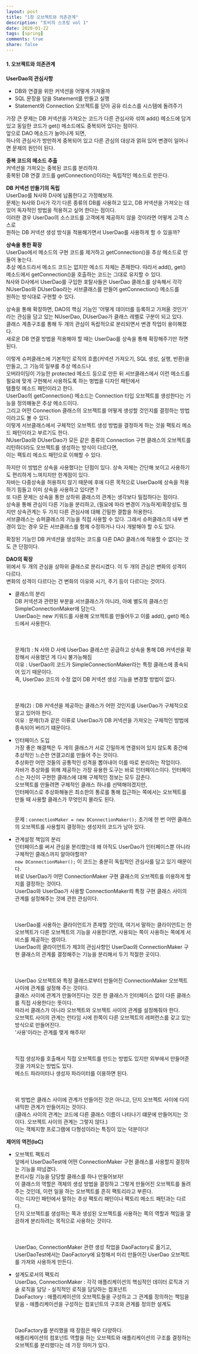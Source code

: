 ```yaml
---
layout: post
title: "1장 오브젝트와 의존관계"
description: "토비의 스프링 vol 1"
date: 2020-01-22
tags: [spring]
comments: true
share: false
---
```


#### 1. 오브젝트와 의존관계     

**UserDao의 관심사항**      
- DB와 연결을 위한 커넥션을 어떻게 가져올까   
- SQL 문장을 담을 Statement를 만들고 실행   
- Statement와 Connection 오브젝트를 닫아 공유 리소스를 시스템에 돌려주기   

가장 큰 문제는 DB 커넥션을 가져오는 코드가 다른 관심사와 섞여 add() 메소드에 담겨 있고 동일한 코드가 get() 메소드에도 중복되어 있다는 점이다.   
앞으로 DAO 메소드가 늘어나게 되면,   
하나의 관심사가 방만하게 중복되어 있고 다른 관심의 대상과 얽혀 있어 변경이 일어나면 문제의 원인이 된다.   

**중복 코드의 메소드 추출**    
커넥션을 가져오는 중복된 코드를 분리하자.   
중복된 DB 연결 코드를 getConnection()이라는 독립적인 메소드로 만든다.   

**DB 커넥션 만들기의 독립**    
UserDao를 N사와 D사에 납품한다고 가정해보자.   
문제는 N사와 D사가 각기 다른 종류의 DB를 사용하고 있고, DB 커넥션을 가져오는 데 있어 독자적인 방법을 적용허고 싶어 한다는 점이다.  
이러한 경우 UserDao의 소스코드를 고객에게 제공하지 않을 것이라면 어떻게 고객 스스로   
원하는 DB 커넥션 생성 방식을 적용해가면서 UserDao를 사용하게 할 수 있을까?    

**상속을 통한 확장**    
UserDao에서 메소드의 구현 코드를 제거하고 getConnection()을 추상 메소드로 만들어 놓는다.   
추상 메소드라서 메소드 코드는 없지만 메소드 자체는 존재한다. 따라서 add(), get() 메소드에서 getConnection()을 호출하는 코드는 그대로 유지할 수 있다.   
N사와 D사에서 UserDao를 구입한 포탈사들은 UserDao 클래스를 상속해서 각각 NUserDao와 DUserDao라는 서브클래스를 만들어 getConnection() 메소드를   
원하는 방식대로 구현할 수 있다.    

상속을 통해 확장하면, DAO의 핵심 기능인 '어떻게 데이터를 등록하고 가져올 것인가'      
라는 관심을 담고 있는 NUserDao, DUserDao가 클래스 레벨로 구분이 되고 있다.     
클래스 계층구조를 통해 두 개의 관심이 독랍적으로 분리되면서 변경 작업이 용이해졌다.   
새로운 DB 연결 방법을 적용해야 할 때는 UserDao를 상속을 통해 확장해주기만 하면 된다.   

이렇게 슈퍼클래스에 기본적인 로직의 흐름(커넥션 가져오기, SQL 생성, 실행, 반환)을 만들고, 그 기능의 일부를 추상 메소드나   
오버라이딩이 가능한 protected 메소드 등으로 만든 뒤 서브클래스에서 이런 메소드를 필요에 맞게 구현해서 사용하도록 하는 벙법을 디자인 패턴에서   
템플릿 메소드 패턴이라고 한다.     
UserDao의 getConnection() 메소드는 Connection 타입 오브젝트를 생성한다는 기능을 정의해놓은 추상 메소드이다.   
그리고 어떤 Connection 클래스의 오브젝트를 어떻게 생성할 것인지를 결정하는 방법이라고도 볼 수 있다.      
이렇게 서브클래스에서 구체적인 오브젝트 생성 방법을 결정하게 하는 것을 팩토리 메소드 패턴이라고 부르기도 한다.     
NUserDao와 DUserDao가 모든 같은 종류의 Connection 구현 클래스의 오브젝트를 리턴하더라도 오브젝트를 생성하는 방식이 다르다면,   
이는 팩토리 메소드 패턴으로 이해할 수 있다.       

하지만 이 방법은 상속을 사용했다는 단점이 있다. 상속 자체는 간단해 보이고 사용하기도 편리하게 느껴지지만 한계점이 있다.   
자바는 다중상속을 허용하지 않기 때문에 후에 다른 목적으로 UserDao에 상속을 적용하기 힘들고 이미 상속을 사용하고 있다면 ?    
또 다른 문제는 상속을 통한 상하위 클래스의 관계는 생각보다 밀접하다는 점이다.   
상속을 통해 관심이 다른 기능을 분리하고, (필요에 따라 변경이 가능하게)확장성도 줬지만 상속관계는 두 가지 다른 관심사에 대해 긴밀한 결합을 허용한다.   
서브클래스는 슈퍼클래스의 기능을 직접 사용할 수 있다. 그래서 슈퍼클래스의 내부 변경이 있는 경우 모든 서브클래스를 함께 수정하거나 다시 개발해야 할 수도 있다.   

확장된 기능인 DB 커넥션을 생성하는 코드를 다른 DAO 클래스에 적용할 수 없다는 것도 큰 단점이다.   

**DAO의 확장**    
위에서 두 개의 관심을 상하위 클래스로 분리시켰다. 이 두 개의 관심은 변화의 성격이 다르다.   
변화의 성격이 다르다는 건 변화의 이유와 시기, 주기 등이 다르다는 것이다.   

- 클래스의 분리   
DB 커넥션과 관련된 부분을 서브클래스가 아니라, 아예 별도의 클래스인 SimpleConnectionMaker에 담는다.  
UserDao는 new 키워드를 사용해 오브젝트를 만들어두고 이를 add(), get() 메소드에서 사용한다.   
</br></br>        
문제(1) : N 사와 D 사에 UserDao 클래스만 공급하고 상속을 통해 DB 커넥션을 확장해서 사용했던 게 다시 불가능해짐   
이유 : UserDao의 코드가 SimpleConnectionMaker라는 특정 클래스에 종속되어 있기 때문이다.   
즉, UserDao 코드의 수정 없이 DB 커넥션 생성 기능을 변경할 방법이 없다.    
</br></br>       
문제(2) : DB 커넥션을 제공하는 클래스가 어떤 것인지를 UserDao가 구체적으로 알고 있어야 한다.   
이유 : 문제(1)과 같은 이류로 UserDao가 DB 커넥션을 가져오는 구체적인 방법에 종속되어 버리기 떄문이다.   

- 인터페이스 도입   
가장 좋은 해결책은 두 개의 클래스가 서로 긴밀하게 연결되어 있지 않도록 중간에 추상적인 느슨한 연결고리를 만들어 주는 것이다.   
추상화란 어떤 것들의 공통적인 성격을 뽑아내어 이를 따로 분리하는 작업이다.   
자바가 추상화를 위해 제공하는 가장 유용한 도구는 바로 인터페이스이다. 인터페이스는 자신이 구현한 클래스에 대해 구체적인 정보는 모두 감춘다.   
오브젝트를 만들려면 구체적인 클래스 하나를 선택해야겠지만,     
인터페이스로 추상화해놓은 최소한의 통로를 통해 접근하는 쪽에서는 오브젝트를 만들 때 사용할 클래스가 무엇인지 몰라도 된다.      
</br></br>
문제 : ```connectionMaker = new DConnectionMaker();``` 초기에 한 번 어떤 클래스의 오브젝트를 사용할지 결정하는 생성자의 코드가 남아 있다.     

- 관계설정 책임의 분리    
인터페이스를 써서 관심을 분리했는데 왜 아직도 UserDao가 인터페이스뿐 아니라 구체적인 클래스까지 알아야할까?   
```new DConnectionMaker();``` 이 코드는 충분히 독립적인 관심사를 담고 있기 때문이다.   
바로 UserDao가 어떤 ConnectionMaker 구현 클래스의 오브젝트를 이용하게 할지를 결정하는 것이다.   
UserDao와 UserDao가 사용할 ConnectionMaker릐 특정 구현 클래스 사이의 관계를 설정해주는 것에 관한 관심이다.   
</br></br>        
UserDao를 사용하는 클라이언트가 존재할 것인데, 
여기서 말하는 클라이언트는 한 오브젝트가 다른 오브젝트의 기능을 사용한다면, 사용되는 쪽이 사용하는 쪽에게 서비스를 제공하는 셈이다.     
UserDao의 클라이언트가 제3의 관심사항인 UserDao와 ConnectionMaker 구현 클래스의 관계를 결정해주는 기능을 분리해서 두기 적절한 곳이다.   
</br></br>   
UserDao 오브젝트와 특정 클래스로부터 만들어진 ConnectionMaker 오브젝트 사이에 관계를 설정해 주는 것이다.   
클래스 사이에 관계가 만들어진다는 것은 한 클래스가 인터페이스 없이 다른 클래스를 직접 사용한다는 뜻이다.   
따라서 클래스가 아니라 오브젝트와 오브젝트 사이의 관계를 설정해줘야 한다.    
오브젝트 사이의 관계는 런타임 시에 한쪽이 다른 오브젝트의 레퍼런스를 갖고 있는 방식으로 만들어진다.     
'사용'이라는 관계를 맺게 해주자!    
</br></br>    
직접 생성자를 호출해서 직접 오브젝트를 만드는 방법도 있지만 외부에서 만들어준 것을 가져오는 방법도 있다.   
메소드 파라미터나 생성자 파라미터를 이용하면 된다.     
</br></br>    
위 방법은 클래스 사이에 관계가 만들어진 것은 아니고, 단지 오브젝트 사이에 다이내믹한 관계가 만들어지는 것이다.       
(클래스 사이의 관계는 코드에 다른 클래스 이름이 나타나기 떄문에 만들어지는 것이다. 오브젝트 사이의 관계는 그렇지 않다.)   
이는 객체지향 프로그램에 다형성이라는 특징이 있는 덕분이다!    
 
**제어의 역전(IoC)**   
- 오브젝트 팩토리     
앞에서 UserDaoTest에 어떤 ConnectionMaker 구현 클래스를 사용할지 결정하는 기능을 떠넘겼다.   
분리시킬 기능을 담당할 클래스를 하나 만들어보자!    
이 클래스의 역할은 객체의 생성 방법을 결정하고 그렇게 만들어진 오브젝트를 돌려주는 것인데, 이런 일을 하는 오브젝트를 흔히 팩토리라고 부른다.   
이는 디자인 패턴에서 말하는 추상 팩토리 패턴이나 팩토리 메소드 패턴과는 다르다.   
단지 오브젝트를 생성하는 쪽과 생성된 오브젝트를 사용하는 쪽의 역할과 책임을 깔끔하게 분리하려는 목적으로 사용하는 것이다.   
</br></br>      
UserDao, ConnectionMaker 관련 생성 작업을 DaoFactory로 옮기고,    
UserDaoTest에서는 DaoFactory에 요청해서 미리 만들어진 UserDao 오브젝트를 가져와 사용하게 만든다.      

- 설계도로서의 팩토리   
UserDao, ConnectionMaker : 각각 애플리케이션의 핵심적인 데이터 로직과 기술 로직을 담당 - 실직적인 로직을 담당하는 컴포넌트   
DaoFactory : 애플리케이션의 오브젝트들을 구성하고 그 관계를 정의하는 책임을 맡음 - 애플리케이션을 구성하는 컴포넌트의 구조와 관계를 정의한 설계도   
</br></br>            
DaoFactory를 분리했을 때 장점은 매우 다양하다.     
애플리케이션의 컴포넌트 역할을 하는 오브젝트와 애플리케이션의 구조를 결정하는 오브젝트를 분리했다는 데 가장 의미가 있다.      


 